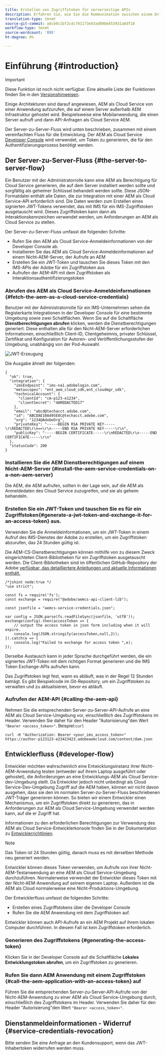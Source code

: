 ```yaml
---
title: Erstellen von Zugriffstoken für serverseitige APIs
description: Erfahren Sie, wie Sie die Kommunikation zwischen einem Drittanbieter-Server und AEM als Cloud Service durch Generieren eines sicheren JWT-Tokens erleichtern.
translation-type: tm+mt
source-git-commit: a8cb0c1bf2cdc741173e83ad00b6453931a8df18
workflow-type: tm+mt
source-wordcount: '895'
ht-degree: 0%

---
```



# Einführung {#introduction}

>[!IMPORTANT]
>
>Diese Funktion ist noch nicht verfügbar. Eine aktuelle Liste der Funktionen finden Sie in den [Versionshinweisen](/help/release-notes/release-notes-cloud/release-notes-current.md).

Einige Architekturen sind darauf angewiesen, AEM als Cloud Service von einer Anwendung aufzurufen, die auf einem Server außerhalb AEM Infrastruktur gehostet wird. Beispielsweise eine Mobilanwendung, die einen Server aufruft und dann API-Anfragen als Cloud Service AEM.

Der Server-zu-Server-Fluss wird unten beschrieben, zusammen mit einem vereinfachten Fluss für die Entwicklung. Der AEM als Cloud Service [Developer Console](development-guidelines.md#crxde-lite-and-developer-console) wird verwendet, um Token zu generieren, die für den Authentifizierungsprozess benötigt werden.

## Der Server-zu-Server-Fluss {#the-server-to-server-flow}

Ein Benutzer mit der Administratorrolle kann eine AEM als Berechtigung für Cloud Service generieren, die auf dem Server installiert werden sollte und sorgfältig als geheimer Schlüssel behandelt werden sollte. Diese JSON-Formatdatei enthält alle Daten, die zur Integration mit einer AEM als Cloud Service-API erforderlich sind. Die Daten werden zum Erstellen eines signierten JWT-Tokens verwendet, das mit IMS für ein IMS-Zugriffstoken ausgetauscht wird. Dieses Zugriffstoken kann dann als Interaktionskennzeichen verwendet werden, um Anforderungen an AEM als Cloud Service zu stellen.

Der Server-zu-Server-Fluss umfasst die folgenden Schritte:

* Rufen Sie den AEM als Cloud Service-Anmeldeinformationen von der Developer Console ab.
* Installieren Sie das AEM als Cloud Service-Anmeldeinformationen auf einem Nicht-AEM-Server, der Aufrufe an AEM
* Erstellen Sie ein JWT-Token und tauschen Sie dieses Token mit den IMS-APIs der Adobe für ein Zugriffstoken aus
* Aufrufen der AEM-API mit dem Zugriffstoken als Interaktionsauthentifizierungstoken

### Abrufen des AEM als Cloud Service-Anmeldeinformationen {#fetch-the-aem-as-a-cloud-service-credentials}

Benutzer mit der Administratorrolle für ein IMS-Unternehmen sehen die Registerkarte Integrationen in der Developer Console für eine bestimmte Umgebung sowie zwei Schaltflächen. Wenn Sie auf die Schaltfläche **Dienstberechtigungen abrufen** klicken, werden die Dienstberechtigungen generiert. Diese enthalten alle für den Nicht-AEM-Server erforderlichen Informationen, einschließlich Client-ID, Clientgeheimnis, privater Schlüssel, Zertifikat und Konfiguration für Autoren- und Veröffentlichungsstufen der Umgebung, unabhängig von der Pod-Auswahl.

![JWT-Erzeugung](assets/JWTtoken3.png)

Die Ausgabe ähnelt der folgenden:

```
{
  "ok": true,
  "integration": {
    "imsEndpoint": "ims-na1.adobelogin.com",
    "metascopes": "ent_aem_cloud_sdk,ent_cloudmgr_sdk",
    "technicalAccount": {
      "clientId": "cm-p123-e1234",
      "clientSecret": "4AREDACTED17"
    },
    "email": "abcd@techacct.adobe.com",
    "id": "ABCDAE10A495E8C@techacct.adobe.com",
    "org": "1234@AdobeOrg",
    "privateKey": "-----BEGIN RSA PRIVATE KEY-----\r\REDACTED\r\n==\r\n-----END RSA PRIVATE KEY-----\r\n",
    "publicKey": "-----BEGIN CERTIFICATE-----\r\nREDACTED\r\n-----END CERTIFICATE-----\r\n"
  },
  "statusCode": 200
}
```

### Installieren Sie die AEM Dienstberechtigungen auf einem Nicht-AEM-Server {#install-the-aem-service-credentials-on-a-non-aem-server}

Die AEM, die AEM aufrufen, sollten in der Lage sein, auf die AEM als Anmeldedaten des Cloud Service zuzugreifen, und sie als geheim behandeln.

### Erstellen Sie ein JWT-Token und tauschen Sie es für ein Zugriffstoken{#generate-a-jwt-token-and-exchange-it-for-an-access-token} aus.

Verwenden Sie die Anmeldeinformationen, um ein JWT-Token in einem Aufruf des IMS-Dienstes der Adobe zu erstellen, um ein Zugriffstoken abzurufen, das 24 Stunden gültig ist.

Die AEM-CS-Dienstberechtigungen können mithilfe von zu diesem Zweck eingerichteten Client-Bibliotheken für ein Zugriffstoken ausgetauscht werden. Die Client-Bibliotheken sind im öffentlichen GitHub-Repository der Adobe [verfügbar, das detailliertere Anleitungen und aktuelle Informationen enthält.](https://github.com/adobe/aemcs-api-client-lib)

```
/*jshint node:true */
"use strict";

const fs = require('fs');
const exchange = require("@adobe/aemcs-api-client-lib");

const jsonfile = "aemcs-service-credentials.json";

var config = JSON.parse(fs.readFileSync(jsonfile, 'utf8'));
exchange(config).then(accessToken => {
    // output the access token in json form including when it will expire.
    console.log(JSON.stringify(accessToken,null,2));
}).catch(e => {
    console.log("Failed to exchange for access token ",e);
});
```

Derselbe Austausch kann in jeder Sprache durchgeführt werden, die ein signiertes JWT-Token mit dem richtigen Format generieren und die IMS Token Exchange-APIs aufrufen kann.

Das Zugriffstoken legt fest, wann es abläuft, was in der Regel 12 Stunden beträgt. Es gibt Beispielcode im Git-Repository, um ein Zugriffstoken zu verwalten und zu aktualisieren, bevor es abläuft.

### Aufrufen der AEM-API {#calling-the-aem-api}

Nehmen Sie die entsprechenden Server-zu-Server-API-Aufrufe an eine AEM als Cloud Service-Umgebung vor, einschließlich des Zugriffstokens im Header. Verwenden Sie daher für den Header &quot;Autorisierung&quot;den Wert `"Bearer <access_token>"`. Beispiel:`curl`

```curlc
curl -H "Authorization: Bearer <your_ims_access_token>" https://author-p123123-e23423423.adobeaemcloud.com/content/dam.json
```

## Entwicklerfluss {#developer-flow}

Entwickler möchten wahrscheinlich eine Entwicklungsinstanz ihrer Nicht-AEM-Anwendung testen (entweder auf ihrem Laptop ausgeführt oder gehostet), die Anforderungen an eine Entwicklungs-AEM als Cloud Service-dev-Umgebung stellt. Da Entwickler jedoch nicht unbedingt als Cloud Service-Dev-Umgebung Zugriff auf die AEM haben, können wir nicht davon ausgehen, dass sie den im normalen Server-zu-Server-Fluss beschriebenen JWT-Träger generieren können. So bieten wir einem Entwickler einen Mechanismus, um ein Zugriffstoken direkt zu generieren, das in Anforderungen zur AEM als Cloud Service-Umgebung verwendet werden kann, auf die er Zugriff hat.

Informationen zu den erforderlichen Berechtigungen zur Verwendung des AEM als Cloud Service-Entwicklerkonsole finden Sie in der Dokumentation zu [Entwicklerrichtlinien](/help/implementing/developing/introduction/development-guidelines.md#crxde-lite-and-developer-console).

>[!NOTE]
>
>Das Token ist 24 Stunden gültig, danach muss es mit derselben Methode neu generiert werden.

Entwickler können dieses Token verwenden, um Aufrufe von ihrer Nicht-AEM-Testanwendung an eine AEM als Cloud Service-Umgebung durchzuführen. Normalerweise verwendet der Entwickler dieses Token mit der Nicht-AEM-Anwendung auf seinem eigenen Laptop. Außerdem ist die AEM als Cloud normalerweise eine Nicht-Produktions-Umgebung.

Der Entwicklerfluss umfasst die folgenden Schritte:

* Erstellen eines Zugriffstokens über die Developer Console
* Rufen Sie die AEM Anwendung mit dem Zugriffstoken auf.

Entwickler können auch API-Aufrufe an ein AEM Projekt auf ihrem lokalen Computer durchführen. In diesem Fall ist kein Zugriffstoken erforderlich.

### Generieren des Zugriffstokens {#generating-the-access-token}

Klicken Sie in der Developer Console auf die Schaltfläche **Lokales Entwicklungstoken abrufen**, um ein Zugriffstoken zu generieren.

### Rufen Sie dann AEM Anwendung mit einem Zugriffstoken {#call-the-aem-application-with-an-access-token} auf

Führen Sie die entsprechenden Server-zu-Server-API-Aufrufe von der Nicht-AEM-Anwendung zu einer AEM als Cloud Service-Umgebung durch, einschließlich des Zugriffstokens im Header. Verwenden Sie daher für den Header &quot;Autorisierung&quot;den Wert `"Bearer <access_token>"`.

## Dienstanmeldeinformationen - Widerruf {#service-credentials-revocation}

Bitte senden Sie eine Anfrage an den Kundensupport, wenn das JWT-Inhabertoken widerrufen werden muss.